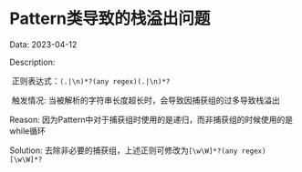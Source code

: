 # Pattern类导致的栈溢出问题

Data: 2023-04-12

Description: 

​	正则表达式：`(.|\n)*?(any regex)(.|\n)*?`

​	触发情况: 当被解析的字符串长度超长时，会导致因捕获组的过多导致栈溢出

Reason: 因为Pattern中对于捕获组时使用的是递归，而非捕获组的时候使用的是while循环

Solution: 去除非必要的捕获组，上述正则可修改为`[\w\W]*?(any regex)[\w\W]*?`

